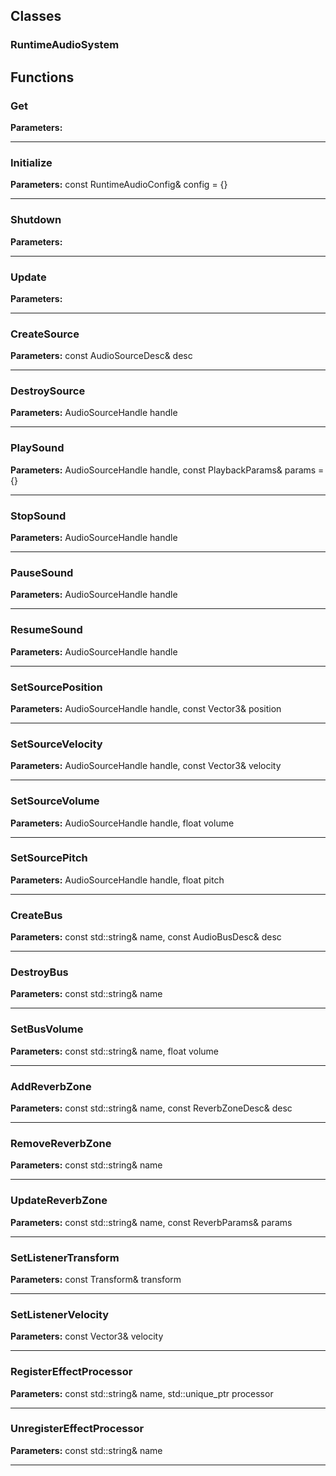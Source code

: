 
## Classes

### RuntimeAudioSystem




## Functions

### Get



**Parameters:** 

---

### Initialize



**Parameters:** const RuntimeAudioConfig& config = {}

---

### Shutdown



**Parameters:** 

---

### Update



**Parameters:** 

---

### CreateSource



**Parameters:** const AudioSourceDesc& desc

---

### DestroySource



**Parameters:** AudioSourceHandle handle

---

### PlaySound



**Parameters:** AudioSourceHandle handle, const PlaybackParams& params = {}

---

### StopSound



**Parameters:** AudioSourceHandle handle

---

### PauseSound



**Parameters:** AudioSourceHandle handle

---

### ResumeSound



**Parameters:** AudioSourceHandle handle

---

### SetSourcePosition



**Parameters:** AudioSourceHandle handle, const Vector3& position

---

### SetSourceVelocity



**Parameters:** AudioSourceHandle handle, const Vector3& velocity

---

### SetSourceVolume



**Parameters:** AudioSourceHandle handle, float volume

---

### SetSourcePitch



**Parameters:** AudioSourceHandle handle, float pitch

---

### CreateBus



**Parameters:** const std::string& name, const AudioBusDesc& desc

---

### DestroyBus



**Parameters:** const std::string& name

---

### SetBusVolume



**Parameters:** const std::string& name, float volume

---

### AddReverbZone



**Parameters:** const std::string& name, const ReverbZoneDesc& desc

---

### RemoveReverbZone



**Parameters:** const std::string& name

---

### UpdateReverbZone



**Parameters:** const std::string& name, const ReverbParams& params

---

### SetListenerTransform



**Parameters:** const Transform& transform

---

### SetListenerVelocity



**Parameters:** const Vector3& velocity

---

### RegisterEffectProcessor



**Parameters:** const std::string& name, std::unique_ptr<IAudioProcessor> processor

---

### UnregisterEffectProcessor



**Parameters:** const std::string& name

---
